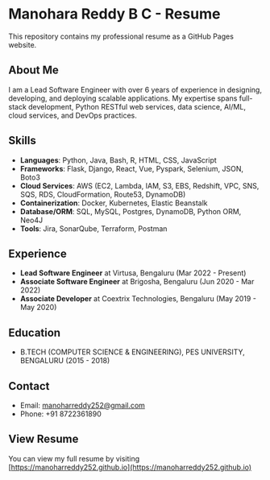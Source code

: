 # Manohara Reddy B C - Resume

This repository contains my professional resume as a GitHub Pages website.

## About Me

I am a Lead Software Engineer with over 6 years of experience in designing, developing, and deploying scalable applications. My expertise spans full-stack development, Python RESTful web services, data science, AI/ML, cloud services, and DevOps practices.

## Skills

- **Languages**: Python, Java, Bash, R, HTML, CSS, JavaScript
- **Frameworks**: Flask, Django, React, Vue, Pyspark, Selenium, JSON, Boto3
- **Cloud Services**: AWS (EC2, Lambda, IAM, S3, EBS, Redshift, VPC, SNS, SQS, RDS, CloudFormation, Route53, DynamoDB)
- **Containerization**: Docker, Kubernetes, Elastic Beanstalk
- **Database/ORM**: SQL, MySQL, Postgres, DynamoDB, Python ORM, Neo4J
- **Tools**: Jira, SonarQube, Terraform, Postman

## Experience

- **Lead Software Engineer** at Virtusa, Bengaluru (Mar 2022 - Present)
- **Associate Software Engineer** at Brigosha, Bengaluru (Jun 2020 - Mar 2022)
- **Associate Developer** at Coextrix Technologies, Bengaluru (May 2019 - May 2020)

## Education

- B.TECH (COMPUTER SCIENCE & ENGINEERING), PES UNIVERSITY, BENGALURU (2015 - 2018)

## Contact

- Email: manoharreddy252@gmail.com
- Phone: +91 8722361890

## View Resume

You can view my full resume by visiting [https://manoharreddy252.github.io](https://manoharreddy252.github.io)